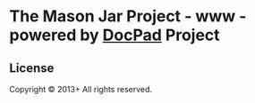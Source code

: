 # The Mason Jar Project - www - powered by [DocPad](http://docpad.org) Project

## License
Copyright &copy; 2013+ All rights reserved.